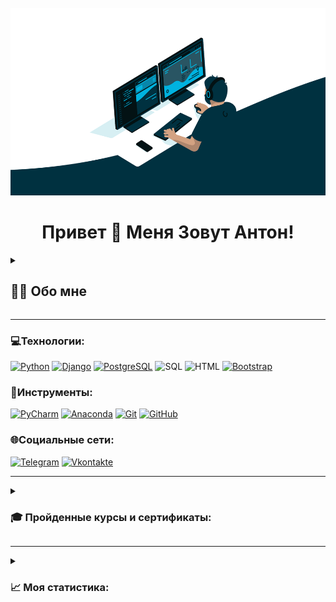 <br clear="both">

<div align="center">
  <img height="300" width="600" src="images/orig.gif"/>
</div>

<h1 align="center">Привет 👋 Меня Зовут Антон!</h1>

[//]: # (___)

[//]: # (<div align="center">)

[//]: # (  <img src="https://visitor-badge.laobi.icu/badge?page_id=hashtagich"/>)

[//]: # (</div>)

<details>
<summary>

<h2 align="left">👩‍💻  Обо мне</h2>

</summary>


Я начинающий Backend разработчик. 
Мой путь в it начался с серии курсов [«Поколение Python»](https://pygen.ru) на платформе [stepik](https://stepik.org/org/pygen). 
<br>После курсов был промежуток в пару месяцев, где я посвятил себя разработке собственных pet-проектов.
<br>С сентября 2023 по апрель 2024 я изучал разработку с применением Django на курсе Skillfactory.
<br>В настоящий момент мое обучение на курсе завершено и я нахожусь в поисках работы.
<br>Параллельно с поиском работы продолжаю развивать свои навыки в сфере разработке.

<br>- Участвовал в мегахакатоне по лендингам с марта по апрель 2024г в роли тимлида и backend-разработчика.
<br>- Завершил курс [«Профессия Python-разработчик»](https://skillfactory.ru/python-developer) Skillfactory.


<p align="center">
 <img width="600" src="images/github-snake.svg" alt="snake"/>
</p>

</details>

___
### 💻Технологии:
[![Python](https://img.shields.io/badge/-Python-090909?style=for-the-badge&logo=python&logoColor=47C5FB)](https://www.python.org)
[![Django](https://img.shields.io/badge/-Django-090909?style=for-the-badge&logo=django&logoColor=17952c)](https://pypi.org/project/Django)
[![PostgreSQL](https://img.shields.io/badge/-PostgreSQL-090909?style=for-the-badge&logo=postgresql&logoColor=097CDB)](https://www.postgresql.org)
![SQL](https://img.shields.io/badge/-SQL-090909?style=for-the-badge&logo=sql&logoColor=097CDB)
![HTML](https://img.shields.io/badge/-HTML-090909?style=for-the-badge&logo=HTML&logoColor=703aff)
[![Bootstrap](https://img.shields.io/badge/-Bootstrap-090909?style=for-the-badge&logo=bootstrap&logoColor=703aff)](https://getbootstrap.com/)

### 🔨Инструменты:
[![PyCharm](https://img.shields.io/badge/-pycharm-090909?style=for-the-badge&logo=pycharm&logoColor=e9fd01)](https://www.jetbrains.com/pycharm/download/?section=windows)
[![Anaconda](https://img.shields.io/badge/-anaconda-090909?style=for-the-badge&logo=anaconda&logoColor=17952c)](https://www.anaconda.com/download)
[![Git](https://img.shields.io/badge/-GIT-090909?style=for-the-badge&logo=git&logoColor=ff5169)](https://git-scm.com)
[![GitHub](https://img.shields.io/badge/-GITHUB-090909?style=for-the-badge&logo=github&logoColor=703aff)](https://github.com)

[//]: # ([![Docker]&#40;https://img.shields.io/badge/-Docker-090909?style=for-the-badge&logo=docker&logoColor=097CDB&#41;]&#40;https://hub.docker.com&#41;)

### 🌐Социальные сети:
[![Telegram](https://img.shields.io/badge/-Telegram-090909?style=for-the-badge&logo=telegram&logoColor=27A0D9)](https://t.me/BlackMarvel)
[![Vkontakte](https://img.shields.io/badge/-Vkontakte-090909?style=for-the-badge&logo=Vk&logoColor=4F7DB3)](https://vk.com/azaytsev1995)


___

<details>
<summary>

<h3 align="left">🎓   Пройденные курсы и сертификаты:</h3>

</summary>

| № | Название курса                                                  | Сертификат                                   |
|---|-----------------------------------------------------------------|----------------------------------------------|
| 1 | "Поколение Python": курс для начинающих                         | https://stepik.org/cert/1557814              |
| 2 | "Поколение Python": курс для продвинутых                        | https://stepik.org/cert/1592376              |
| 3 | "Поколение Python": курс для профессионалов                     | https://stepik.org/cert/1734390              |
| 4 | "Поколение Python": ООП                                         | https://stepik.org/cert/2073407              |
| 5 | Добрый, добрый Python - обучающий курс от Сергея Балакирева     | https://stepik.org/cert/2027182              |
| 6 | Добрый, добрый Python ООП - обучающий курс от Сергея Балакирева | https://stepik.org/cert/2041631              |
| 7 | Skillfactory Профессия Python-разработчик                       | https://cloud.mail.ru/public/xJtc/7RNVMRbMP  |


</details>

___

<details>
<summary>

<h3 align="left">📈 Моя статистика:</h3>

</summary>

###

<div align="center">
  <img src="https://streak-stats.demolab.com?user=hashtagich&locale=en&mode=daily&theme=dark&hide_border=false&border_radius=5&order=3" height="220" alt="streak graph"  />
</div>

###

<div align="center">
  <img src="https://github-readme-stats.vercel.app/api?username=hashtagich&hide_title=false&hide_rank=false&show_icons=true&include_all_commits=true&count_private=true&disable_animations=false&theme=dracula&locale=en&hide_border=false&order=1" height="150" alt="stats graph"  />
  <img src="https://github-readme-stats.vercel.app/api/top-langs?username=hashtagich&locale=en&hide_title=false&layout=compact&card_width=320&langs_count=5&theme=dracula&hide_border=false&order=2" height="150" alt="languages graph"  />
</div>

</details>